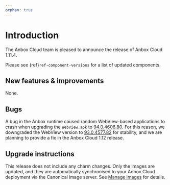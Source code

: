 ```yaml
---
orphan: true
---
```

# Introduction

The Anbox Cloud team is pleased to announce the release of Anbox Cloud 1.11.4.

Please see {ref}`ref-component-versions` for a list of updated components.

## New features & improvements

None.

## Bugs

A bug in the Anbox runtime caused random WebView-based applications to crash when upgrading the `WebView.apk` to [94.0.4606.80](https://chromereleases.googleblog.com/2021/10/chrome-for-android-update.html). For this reason, we downgraded the WebView version to [93.0.4577.82](https://chromereleases.googleblog.com/2021/09/chrome-for-android-update.html) for stability, and we are planning to provide a fix in the Anbox Cloud 1.12 release.


## Upgrade instructions

This release does not include any charm changes. Only the images are updated, and they are automatically synchronised to your Anbox Cloud deployment via the Canonical image server. See [Manage images](https://anbox-cloud.io/docs/howto/manage/images) for details.
